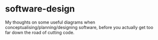 # software-design
My thoughts on some useful diagrams when conceptualising/planning/designing software, before you actually get too far down the road of cutting code.
